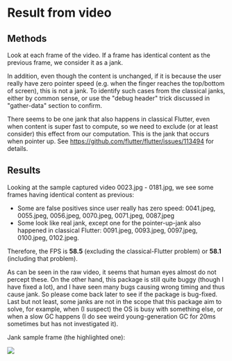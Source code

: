# Result from video

## Methods

Look at each frame of the video. If a frame has identical content as the previous frame, we consider it as a jank.

In addition, even though the content is unchanged, if it is because the user really have zero pointer speed (e.g. when the finger reaches the top/bottom of screen), this is not a jank. To identify such cases from the classical janks, either by common sense, or use the "debug header" trick discussed in "gather-data" section to confirm.

There seems to be one jank that also happens in classical Flutter, even when content is super fast to compute, so we need to exclude (or at least consider) this effect from our computation. This is the jank that occurs when pointer up. See https://github.com/flutter/flutter/issues/113494 for details.

## Results

Looking at the sample captured video 0023.jpg - 0181.jpg, we see some frames having identical content as previous:

* Some are false positives since user really has zero speed: 0041.jpeg, 0055.jpeg, 0056.jpeg, 0070.jpeg, 0071.jpeg, 0087.jpeg
* Some look like real jank, except one for the pointer-up-jank also happened in classical Flutter: 0091.jpeg, 0093.jpeg, 0097.jpeg, 0100.jpeg, 0102.jpeg.

Therefore, the FPS is **58.5** (excluding the classical-Flutter problem) or **58.1** (including that problem).

As can be seen in the raw video, it seems that human eyes almost do not percept these. On the other hand, this package is still quite buggy (though I have fixed a lot), and I have seen many bugs causing wrong timing and thus cause jank. So please come back later to see if the package is bug-fixed. Last but not least, some janks are not in the scope that this package aim to solve, for example, when (I suspect) the OS is busy with something else, or when a slow GC happens (I do see weird young-generation GC for 20ms sometimes but has not investigated it).

Jank sample frame (the highlighted one):

![](../../../../../blob/doc_images/video_jank_sample.png)